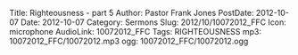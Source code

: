 Title: Righteousness - part 5
Author: Pastor Frank Jones
PostDate: 2012-10-07
Date: 2012-10-07
Category: Sermons
Slug: 2012/10/10072012_FFC
Icon: microphone
AudioLink: 10072012_FFC
Tags: RIGHTEOUSNESS
mp3: 10072012_FFC/10072012.mp3
ogg: 10072012_FFC/10072012.ogg
